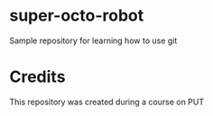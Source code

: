 # super-octo-robot
Sample repository for learning how to use git
# Credits
This repository was created during a course on PUT
